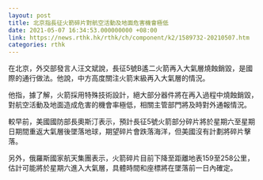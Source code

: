 ```yaml
---
layout: post
title: 北京指長征火箭碎片對航空活動及地面危害機會極低
date: 2021-05-07 16:34:53.000000000 +08:00
link: https://news.rthk.hk/rthk/ch/component/k2/1589732-20210507.htm
categories: rthk
---
```


在北京，外交部發言人汪文斌說，長征5號B遙二火箭再入大氣層燒蝕銷毀，是國際的通行做法。他說，中方高度關注火箭末級再入大氣層的情況。

他指，據了解，火箭採用特殊技術設計，絕大部分器件將在再入過程中燒蝕銷毀，對航空活動及地面造成危害的機會率極低，相關主管部門將及時對外通報情況。

較早前，美國國防部長奧斯汀表示，預計長征5號火箭部分碎片將於星期六至星期日期間重返大氣層後墜落地球，期望碎片會跌落海洋，但美國沒有計劃將碎片擊落。

另外，俄羅斯國家航天集團表示，火箭碎片目前下降至距離地表159至258公里，估計可能將於星期六進入大氣層，具體時間和座標將在墜落前一日內確定。
